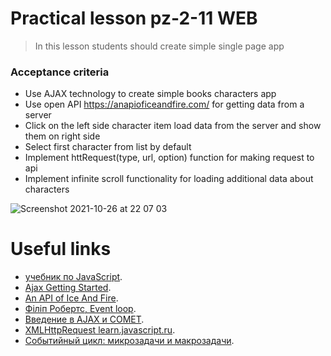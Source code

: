 # Practical lesson pz-2-11 WEB
> In this lesson students should create simple single page app

### Acceptance criteria
* Use AJAX technology to create simple books characters app
* Use open API https://anapioficeandfire.com/ for getting data from a server
* Сlick on the left side character item load data from the server and show them on right side
* Select first character from list by default
* Implement httRequest(type, url, option) function for making request to api  
* Implement infinite scroll functionality for loading additional data about characters

![Screenshot 2021-10-26 at 22 07 03](https://user-images.githubusercontent.com/10829855/138951205-5af1c7b3-246c-4f07-b03b-d486b5c5d20a.png)

# Useful links
* [учебник по JavaScript](https://learn.javascript.ru/).
* [Ajax Getting Started](https://developer.mozilla.org/en-US/docs/Web/Guide/AJAX).
* [An API of Ice And Fire](https://anapioficeandfire.com/).
* [Філіп Робертс, Event loop](https://www.youtube.com/watch?v=8aGhZQkoFbQ&ab_channel=JSConf).
* [Введение в AJAX и COMET](https://learn.javascript.ru/ajax-intro).
* [XMLHttpRequest learn.javascript.ru](https://learn.javascript.ru/xmlhttprequest).
* [Событийный цикл: микрозадачи и макрозадачи](https://learn.javascript.ru/event-loop).

